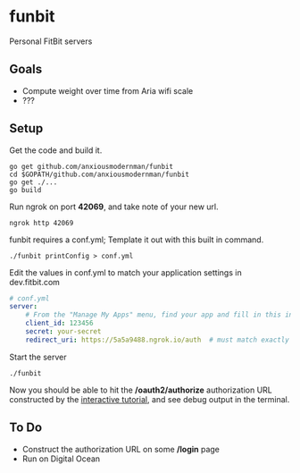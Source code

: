 # funbit

Personal FitBit servers

## Goals

* Compute weight over time from Aria wifi scale
* ???


## Setup

Get the code and build it.

```
go get github.com/anxiousmodernman/funbit
cd $GOPATH/github.com/anxiousmodernman/funbit
go get ./...
go build
```

Run ngrok on port **42069**, and take note of your new url.

```
ngrok http 42069
```

funbit requires a conf.yml; Template it out with this built in command.

```
./funbit printConfig > conf.yml
```

Edit the values in conf.yml to match your application settings in dev.fitbit.com

```yaml
# conf.yml
server: 
    # From the "Manage My Apps" menu, find your app and fill in this info
    client_id: 123456
    secret: your-secret
    redirect_uri: https://5a5a9488.ngrok.io/auth  # must match exactly
```

Start the server

```
./funbit
```

Now you should be able to hit the **/oauth2/authorize** authorization URL 
constructed by the [interactive tutorial](https://dev.fitbit.com/apps/oauthinteractivetutorial),
and see debug output in the terminal.


## To Do

* Construct the authorization URL on some **/login** page
* Run on Digital Ocean

